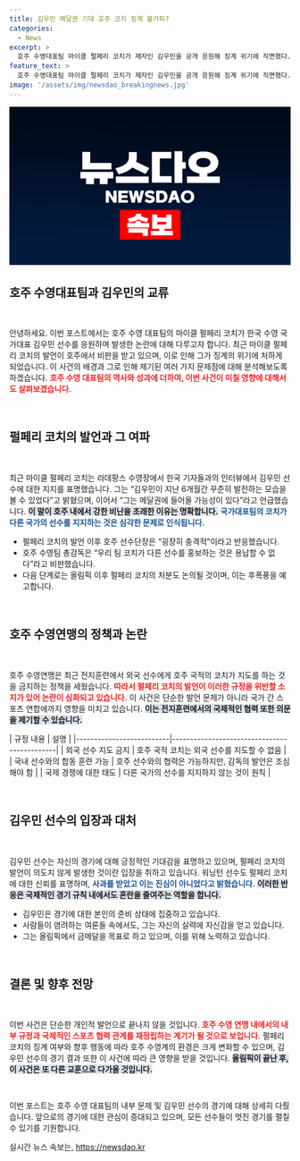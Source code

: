 ```yaml
---
title: 김우민 메달권 기대 호주 코치 징계 불가피?
categories:
  - News
excerpt: >
  호주 수영대표팀 마이클 펄페리 코치가 제자인 김우민을 공개 응원해 징계 위기에 직면했다. 파리 올림픽 전지훈련 중 발언이 논란을 일으키며 비판 여론이 일고 있다. 과연 그는 이 위기를 넘길 수 있을까?
feature_text: >
  호주 수영대표팀 마이클 펄페리 코치가 제자인 김우민을 공개 응원해 징계 위기에 직면했다. 파리 올림픽 전지훈련 중 발언이 논란을 일으키며 비판 여론이 일고 있다. 과연 그는 이 위기를 넘길 수 있을까?
image: '/assets/img/newsdao_breakingnews.jpg'
---
```


<p><img src="/assets/img/newsdao_breakingnews.jpg" alt="pcversion 속보" /></p>

<h2 data-ke-size="size26">호주 수영대표팀과 김우민의 교류</h2>

<p data-ke-size="size16">&nbsp;</p>  

<p>안녕하세요. 이번 포스트에서는 호주 수영 대표팀의 마이클 펄페리 코치가 한국 수영 국가대표 김우민 선수를 응원하며 발생한 논란에 대해 다루고자 합니다. 최근 마이클 펄페리 코치의 발언이 호주에서 비판을 받고 있으며, 이로 인해 그가 징계의 위기에 처하게 되었습니다. 이 사건의 배경과 그로 인해 제기된 여러 가지 문제점에 대해 분석해보도록 하겠습니다. <b><span style="color: #ee2323;">호주 수영 대표팀의 역사와 성과에 더하여, 이번 사건이 미칠 영향에 대해서도 살펴보겠습니다.</span></b></p>

<p data-ke-size="size16">&nbsp;</p> 

<h2 data-ke-size="size26">펄페리 코치의 발언과 그 여파</h2>

<p data-ke-size="size16">&nbsp;</p>  

<p>최근 마이클 펄페리 코치는 라데팡스 수영장에서 한국 기자들과의 인터뷰에서 김우민 선수에 대한 지지를 표명했습니다. 그는 “김우민이 지난 6개월간 꾸준히 발전하는 모습을 볼 수 있었다”고 밝혔으며, 이어서 “그는 메달권에 들어올 가능성이 있다”라고 언급했습니다. <b><span style="background-color: #21538527;">이 말이 호주 내에서 강한 비난을 초래한 이유는 명확합니다.</span></b> <b><span style="color: #1a5490;">국가대표팀의 코치가 다른 국가의 선수를 지지하는 것은 심각한 문제로 인식됩니다.</span></b></p>

<ul>
  <li>펄페리 코치의 발언 이후 호주 선수단장은 “굉장히 충격적”이라고 반응했습니다.</li>
  <li>호주 수영팀 총감독은 “우리 팀 코치가 다른 선수를 홍보하는 것은 용납할 수 없다”라고 비판했습니다.</li>
  <li>다음 단계로는 올림픽 이후 펄페리 코치의 처분도 논의될 것이며, 이는 후폭풍을 예고합니다.</li>
</ul>

<p data-ke-size="size16">&nbsp;</p> 

<h2 data-ke-size="size26">호주 수영연맹의 정책과 논란</h2>

<p data-ke-size="size16">&nbsp;</p>  

<p>호주 수영연맹은 최근 전지훈련에서 외국 선수에게 호주 국적의 코치가 지도를 하는 것을 금지하는 정책을 세웠습니다. <b><span style="color: #ee2323;">따라서 펄페리 코치의 발언이 이러한 규정을 위반할 소지가 있어 논란이 심화되고 있습니다.</span></b> 이 사건은 단순한 발언 문제가 아니라 국가 간 스포츠 연합에까지 영향을 미치고 있습니다. <b><span style="background-color: #21538527;">이는 전지훈련에서의 국제적인 협력 또한 의문을 제기할 수 있습니다.</span></b> </p>

<p>| 규정 내용                   | 설명                                          |
|--------------------------|---------------------------------------------|
| 외국 선수 지도 금지        | 호주 국적 코치는 외국 선수를 지도할 수 없음  |
| 국내 선수와의 합동 훈련 가능  | 호주 선수와의 협력은 가능하지만, 감독의 발언은 조심해야 함 |
| 국제 경쟁에 대한 태도         | 다른 국가의 선수를 지지하지 않는 것이 원칙       |</p>

<p data-ke-size="size16">&nbsp;</p> 

<h2 data-ke-size="size26">김우민 선수의 입장과 대처</h2>

<p data-ke-size="size16">&nbsp;</p>  

<p>김우민 선수는 자신의 경기에 대해 긍정적인 기대감을 표명하고 있으며, 펄페리 코치의 발언이 의도치 않게 발생한 것이란 입장을 취하고 있습니다. 워닝턴 선수도 펄페리 코치에 대한 신뢰를 표명하며, <b><span style="color: #1a5490;">사과를 받았고 이는 진심이 아니었다고 밝혔습니다.</span></b> <b><span style="background-color: #21538527;">이러한 반응은 국제적인 경기 규칙 내에서도 혼란을 줄여주는 역할을 합니다.</span></b></p>

<ul>
  <li>김우민은 경기에 대한 본인의 준비 상태에 집중하고 있습니다.</li>
  <li>사람들이 염려하는 여론들 속에서도, 그는 자신의 실력에 자신감을 얻고 있습니다.</li>
  <li>그는 올림픽에서 금메달을 목표로 하고 있으며, 이를 위해 노력하고 있습니다.</li>
</ul>

<p data-ke-size="size16">&nbsp;</p> 

<h2 data-ke-size="size26">결론 및 향후 전망</h2>

<p data-ke-size="size16">&nbsp;</p>  

<p>이번 사건은 단순한 개인적 발언으로 끝나지 않을 것입니다. <b><span style="color: #ee2323;">호주 수영 연맹 내에서의 내부 규정과 국제적인 스포츠 협력 관계를 재정립하는 계기가 될 것으로 보입니다.</span></b> 펄페리 코치의 징계 여부와 향후 행동에 따라 호주 수영계의 환경은 크게 변화할 수 있으며, 김우민 선수의 경기 결과 또한 이 사건에 따라 큰 영향을 받을 것입니다. <b><span style="background-color: #21538527;">올림픽이 끝난 후, 이 사건은 또 다른 교훈으로 다가올 것입니다.</span></b> </p>

<p data-ke-size="size16">&nbsp;</p> 

<p>이번 포스트는 호주 수영 대표팀의 내부 문제 및 김우민 선수의 경기에 대해 상세히 다뤘습니다. 앞으로의 경기에 대한 관심이 증대되고 있으며, 모든 선수들이 멋진 경기를 펼칠 수 있기를 기원합니다.</p>
실시간 뉴스 속보는, <a href="https://newsdao.kr" rel="dofollow">https://newsdao.kr</a>


